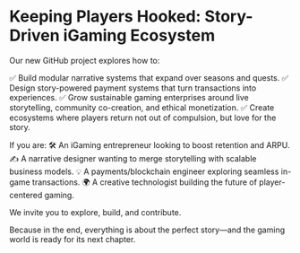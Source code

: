 # Keeping Players Hooked: Story-Driven iGaming Ecosystem
Our new GitHub project explores how to:

✅ Build modular narrative systems that expand over seasons and quests.
✅ Design story-powered payment systems that turn transactions into experiences.
✅ Grow sustainable gaming enterprises around live storytelling, community co-creation, and ethical monetization.
✅ Create ecosystems where players return not out of compulsion, but love for the story.

If you are:
🛠️ An iGaming entrepreneur looking to boost retention and ARPU.
✍️ A narrative designer wanting to merge storytelling with scalable business models.
💡 A payments/blockchain engineer exploring seamless in-game transactions.
🌍 A creative technologist building the future of player-centered gaming.

We invite you to explore, build, and contribute.

Because in the end, everything is about the perfect story—and the gaming world is ready for its next chapter.
